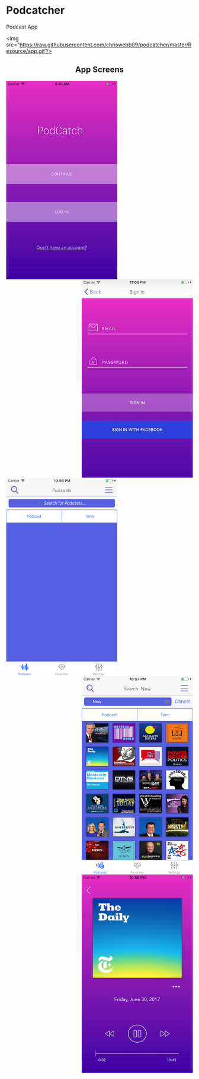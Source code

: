 # Podcatcher

Podcast App

<img src="https://raw.githubusercontent.com/chriswebb09/podcatcher/master/Resource/app.gif”/>

<h2 align="center">App Screens</h2>

<p>
<img src="https://raw.githubusercontent.com/chriswebb09/podcatcher/master/Resource/start-screen.png" align="left">
<img src="https://raw.githubusercontent.com/chriswebb09/podcatcher/master/Resource/new-login.png" align="right">
</p>

<p>

<img src="https://raw.githubusercontent.com/chriswebb09/podcatcher/master/Resource/search-none.png" align="left">
<img src="https://raw.githubusercontent.com/chriswebb09/podcatcher/master/Resource/search-new.png" align="right">
</p>

<p>
<br>

<img src="https://raw.githubusercontent.com/chriswebb09/podcatcher/master/Resource/player-new.png" align="right"> 



